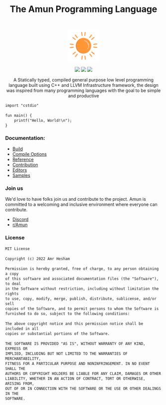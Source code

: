 <h1 align="center">The Amun Programming Language</h1></br>

<p align="center">
<img src="media/logo.svg" width="20%" height="20%"/>
</p>

<p align="center">
  <a target="_blank" href="https://github.com/amrdeveloper/amun/actions/workflows/docs.yml"><img src="https://github.com/amrdeveloper/amun/actions/workflows/docs.yaml/badge.svg"></a>
  <a target="_blank" href="https://makeapullrequest.com"><img src="https://img.shields.io/badge/PRs-welcome-brightgreen.svg"></a>
  <a target="_blank" href="./LICENSE.md"><img src="https://img.shields.io/github/license/amrdeveloper/amun"></a>
</p>

<p align="center">
A Statically typed, compiled general purpose low level programming language built using C++ and LLVM Infrastructure framework, the design was inspired from many programming languages with the goal to be simple and productive
</p>

```
import "cstdio"

fun main() {
    printf("Hello, World!\n");
}
```

### Documentation:
  - [Build](https://amrdeveloper.github.io/amun/build/)
  - [Compile Options](https://amrdeveloper.github.io/amun/compiler_options/)
  - [Reference](https://amrdeveloper.github.io/amun/)
  - [Contribution](https://amrdeveloper.github.io/amun/contribution/)
  - [Editors](editors)
  - [Samples](samples)

### Join us
We'd love to have folks join us and contribute to the project. Amun is committed to a welcoming and inclusive environment where everyone can contribute.

  - [Discord](https://discord.gg/NTsccntD)
  - [r/Amun](https://www.reddit.com/r/Amun/)

### License
```
MIT License

Copyright (c) 2022 Amr Hesham

Permission is hereby granted, free of charge, to any person obtaining a copy
of this software and associated documentation files (the "Software"), to deal
in the Software without restriction, including without limitation the rights
to use, copy, modify, merge, publish, distribute, sublicense, and/or sell
copies of the Software, and to permit persons to whom the Software is
furnished to do so, subject to the following conditions:

The above copyright notice and this permission notice shall be included in all
copies or substantial portions of the Software.

THE SOFTWARE IS PROVIDED "AS IS", WITHOUT WARRANTY OF ANY KIND, EXPRESS OR
IMPLIED, INCLUDING BUT NOT LIMITED TO THE WARRANTIES OF MERCHANTABILITY,
FITNESS FOR A PARTICULAR PURPOSE AND NONINFRINGEMENT. IN NO EVENT SHALL THE
AUTHORS OR COPYRIGHT HOLDERS BE LIABLE FOR ANY CLAIM, DAMAGES OR OTHER
LIABILITY, WHETHER IN AN ACTION OF CONTRACT, TORT OR OTHERWISE, ARISING FROM,
OUT OF OR IN CONNECTION WITH THE SOFTWARE OR THE USE OR OTHER DEALINGS IN THE
SOFTWARE.
```
